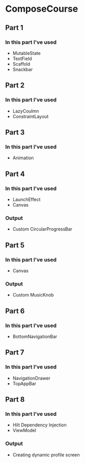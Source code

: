 # ComposeCourse

## Part 1
### In this part I've used
- MutableState
- TextField
- Scaffold
- Snackbar

## Part 2
### In this part I've used
- LazyCoulmn
- ConstraintLayout

## Part 3
### In this part I've used
- Animation

## Part 4
### In this part I've used
- LaunchEffect
- Canvas
### Output
- Custom CircularProgressBar

## Part 5
### In this part I've used
- Canvas
### Output
- Custom MusicKnob

## Part 6
### In this part I've used
- BottomNavigationBar

## Part 7
### In this part I've used
- NavigationDrawer
- TopAppBar

## Part 8
### In this part I've used
- Hilt Dependency Injection
- ViewModel
### Output
- Creating dynamic profile screen 
